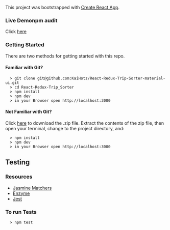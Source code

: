 This project was bootstrapped with [Create React App](https://github.com/facebook/create-react-app).

### Live Demonpm audit

Click [here](https://kaihotz.github.io/React-Redux-Trip-Sorter-material-ui)

### Getting Started

There are two methods for getting started with this repo.

#### Familiar with Git?

```
  > git clone git@github.com:KaiHotz/React-Redux-Trip-Sorter-material-ui.git
  > cd React-Redux-Trip_Sorter
  > npm install
  > npm dev
  > in your Browser open http://localhost:3000
```

#### Not Familiar with Git?
Click [here](https://github.com/KaiHotz/React-Redux-Trip-Sorter-material-ui/archive/master.zip) to download the .zip file.  Extract the contents of the zip file, then open your terminal, change to the project directory, and:

```
  > npm install
  > npm dev
  > in your Browser open http://localhost:3000
```

## Testing

### Resources
- [Jasmine Matchers](https://github.com/JamieMason/Jasmine-Matchers)
- [Enzyme](http://airbnb.io/enzyme/)
- [Jest](https://facebook.github.io/jest/)

### To run Tests
```
  > npm test
```

